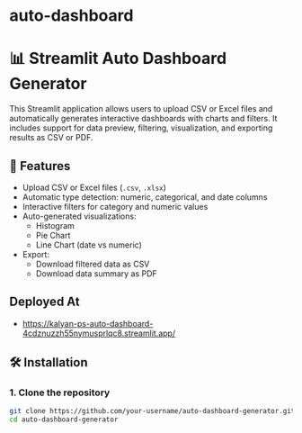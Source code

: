 # auto-dashboard

# 📊 Streamlit Auto Dashboard Generator

This Streamlit application allows users to upload CSV or Excel files and automatically generates interactive dashboards with charts and filters. It includes support for data preview, filtering, visualization, and exporting results as CSV or PDF.

## 🚀 Features

- Upload CSV or Excel files (`.csv`, `.xlsx`)
- Automatic type detection: numeric, categorical, and date columns
- Interactive filters for category and numeric values
- Auto-generated visualizations:
  - Histogram
  - Pie Chart
  - Line Chart (date vs numeric)
- Export:
  - Download filtered data as CSV
  - Download data summary as PDF
 
## Deployed At
- https://kalyan-ps-auto-dashboard-4cdznuzzh55nymusprlqc8.streamlit.app/

## 🛠️ Installation

### 1. Clone the repository

```bash
git clone https://github.com/your-username/auto-dashboard-generator.git
cd auto-dashboard-generator


